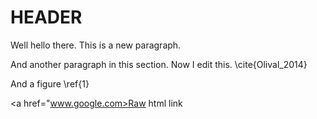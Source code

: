 # HEADER

Well hello there.  This is a new paragraph.

And another paragraph in this section.  Now I edit this. \cite{Olival_2014}

And a figure \ref{1}

<a href="www.google.com>Raw html link</a>